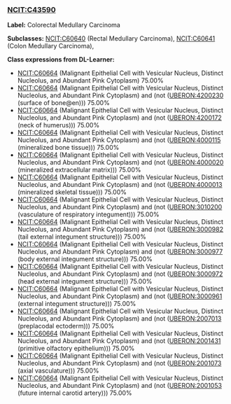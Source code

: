
### [NCIT:C43590](http://purl.obolibrary.org/obo/NCIT_C43590)
**Label:** Colorectal Medullary Carcinoma

**Subclasses:** [NCIT:C60640](http://purl.obolibrary.org/obo/NCIT_C60640) (Rectal Medullary Carcinoma), [NCIT:C60641](http://purl.obolibrary.org/obo/NCIT_C60641) (Colon Medullary Carcinoma), 

**Class expressions from DL-Learner:**

- [NCIT:C60664](http://purl.obolibrary.org/obo/NCIT_C60664) (Malignant Epithelial Cell with Vesicular Nucleus, Distinct Nucleolus, and Abundant Pink Cytoplasm) 75.00%
- [NCIT:C60664](http://purl.obolibrary.org/obo/NCIT_C60664) (Malignant Epithelial Cell with Vesicular Nucleus, Distinct Nucleolus, and Abundant Pink Cytoplasm) and (not ([UBERON:4200230](http://purl.obolibrary.org/obo/UBERON_4200230) (surface of bone@en))) 75.00%
- [NCIT:C60664](http://purl.obolibrary.org/obo/NCIT_C60664) (Malignant Epithelial Cell with Vesicular Nucleus, Distinct Nucleolus, and Abundant Pink Cytoplasm) and (not ([UBERON:4200172](http://purl.obolibrary.org/obo/UBERON_4200172) (neck of humerus))) 75.00%
- [NCIT:C60664](http://purl.obolibrary.org/obo/NCIT_C60664) (Malignant Epithelial Cell with Vesicular Nucleus, Distinct Nucleolus, and Abundant Pink Cytoplasm) and (not ([UBERON:4000115](http://purl.obolibrary.org/obo/UBERON_4000115) (mineralized bone tissue))) 75.00%
- [NCIT:C60664](http://purl.obolibrary.org/obo/NCIT_C60664) (Malignant Epithelial Cell with Vesicular Nucleus, Distinct Nucleolus, and Abundant Pink Cytoplasm) and (not ([UBERON:4000020](http://purl.obolibrary.org/obo/UBERON_4000020) (mineralized extracellular matrix))) 75.00%
- [NCIT:C60664](http://purl.obolibrary.org/obo/NCIT_C60664) (Malignant Epithelial Cell with Vesicular Nucleus, Distinct Nucleolus, and Abundant Pink Cytoplasm) and (not ([UBERON:4000013](http://purl.obolibrary.org/obo/UBERON_4000013) (mineralized skeletal tissue))) 75.00%
- [NCIT:C60664](http://purl.obolibrary.org/obo/NCIT_C60664) (Malignant Epithelial Cell with Vesicular Nucleus, Distinct Nucleolus, and Abundant Pink Cytoplasm) and (not ([UBERON:3010200](http://purl.obolibrary.org/obo/UBERON_3010200) (vasculature of respiratory integument))) 75.00%
- [NCIT:C60664](http://purl.obolibrary.org/obo/NCIT_C60664) (Malignant Epithelial Cell with Vesicular Nucleus, Distinct Nucleolus, and Abundant Pink Cytoplasm) and (not ([UBERON:3000982](http://purl.obolibrary.org/obo/UBERON_3000982) (tail external integument structure))) 75.00%
- [NCIT:C60664](http://purl.obolibrary.org/obo/NCIT_C60664) (Malignant Epithelial Cell with Vesicular Nucleus, Distinct Nucleolus, and Abundant Pink Cytoplasm) and (not ([UBERON:3000977](http://purl.obolibrary.org/obo/UBERON_3000977) (body external integument structure))) 75.00%
- [NCIT:C60664](http://purl.obolibrary.org/obo/NCIT_C60664) (Malignant Epithelial Cell with Vesicular Nucleus, Distinct Nucleolus, and Abundant Pink Cytoplasm) and (not ([UBERON:3000972](http://purl.obolibrary.org/obo/UBERON_3000972) (head external integument structure))) 75.00%
- [NCIT:C60664](http://purl.obolibrary.org/obo/NCIT_C60664) (Malignant Epithelial Cell with Vesicular Nucleus, Distinct Nucleolus, and Abundant Pink Cytoplasm) and (not ([UBERON:3000961](http://purl.obolibrary.org/obo/UBERON_3000961) (external integument structure))) 75.00%
- [NCIT:C60664](http://purl.obolibrary.org/obo/NCIT_C60664) (Malignant Epithelial Cell with Vesicular Nucleus, Distinct Nucleolus, and Abundant Pink Cytoplasm) and (not ([UBERON:2007013](http://purl.obolibrary.org/obo/UBERON_2007013) (preplacodal ectoderm))) 75.00%
- [NCIT:C60664](http://purl.obolibrary.org/obo/NCIT_C60664) (Malignant Epithelial Cell with Vesicular Nucleus, Distinct Nucleolus, and Abundant Pink Cytoplasm) and (not ([UBERON:2001431](http://purl.obolibrary.org/obo/UBERON_2001431) (primitive olfactory epithelium))) 75.00%
- [NCIT:C60664](http://purl.obolibrary.org/obo/NCIT_C60664) (Malignant Epithelial Cell with Vesicular Nucleus, Distinct Nucleolus, and Abundant Pink Cytoplasm) and (not ([UBERON:2001073](http://purl.obolibrary.org/obo/UBERON_2001073) (axial vasculature))) 75.00%
- [NCIT:C60664](http://purl.obolibrary.org/obo/NCIT_C60664) (Malignant Epithelial Cell with Vesicular Nucleus, Distinct Nucleolus, and Abundant Pink Cytoplasm) and (not ([UBERON:2001053](http://purl.obolibrary.org/obo/UBERON_2001053) (future internal carotid artery))) 75.00%


